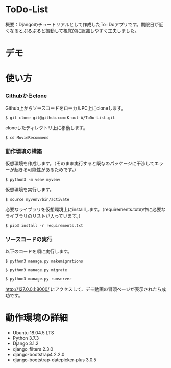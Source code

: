 # ToDo-List

概要：Djangoのチュートリアルとして作成したTo−Doアプリです。期限日が近くなるとぷるぷると振動して視覚的に認識しやすく工夫しました。

# デモ

# 使い方
### Githubからclone
Github上からソースコードをローカルPC上にcloneします。
```
$ git clone git@github.com:K-out-A/ToDo-List.git
```
cloneしたディレクトリ上に移動します。
```
$ cd MovieRecommend
```

### 動作環境の構築
仮想環境を作成します。（そのまま実行すると既存のパッケージに干渉してエラーが起きる可能性があるためです。）
```
$ python3 -m venv myvenv
```
仮想環境を実行します。
```
$ source myvenv/bin/activate
```
必要なライブラリを仮想環境上にinstallします。（requirements.txtの中に必要なライブラリのリストが入っています。）
```
$ pip3 install -r requirements.txt
```

### ソースコードの実行
以下のコードを順に実行します。
```
$ python3 manage.py makemigrations

$ python3 manage.py migrate

$ python3 manage.py runserver
```

http://127.0.0.1:8000/ にアクセスして、デモ動画の冒頭ページが表示されたら成功です。

# 動作環境の詳細
- Ubuntu 18.04.5 LTS
- Python 3.7.3
- Django 3.1.2
- django_filters 2.3.0
- django-bootstrap4 2.2.0
- django-bootstrap-datepicker-plus 3.0.5
